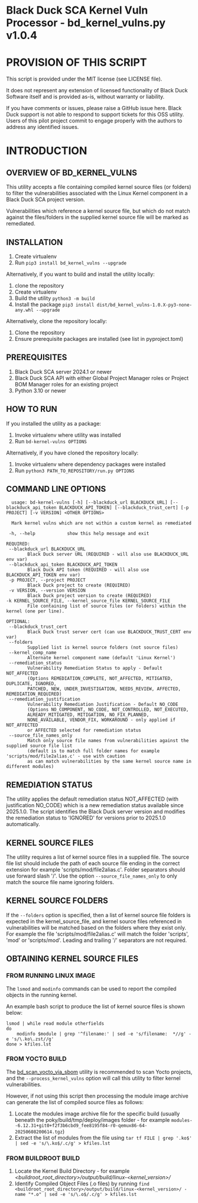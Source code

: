 # Black Duck SCA Kernel Vuln Processor - bd_kernel_vulns.py v1.0.4

# PROVISION OF THIS SCRIPT
This script is provided under the MIT license (see LICENSE file).

It does not represent any extension of licensed functionality of Black Duck Software itself and is provided as-is, without warranty or liability.

If you have comments or issues, please raise a GitHub issue here. Black Duck support is not able to respond to support tickets for this OSS utility. Users of this pilot project commit to engage properly with the authors to address any identified issues.

# INTRODUCTION
## OVERVIEW OF BD_KERNEL_VULNS

This utility accepts a file containing compiled kernel source files (or folders) to filter
the vulnerabilities associated with the Linux Kernel component in a Black Duck SCA project version.

Vulnerabilities which reference a kernel source file, but which do not match against the files/folders 
in the supplied kernel source file will be marked as remediated.


## INSTALLATION

1. Create virtualenv
2. Run `pip3 install bd_kernel_vulns --upgrade`

Alternatively, if you want to build and install the utility locally:

1. clone the repository
2. Create virtualenv
3. Build the utility `python3 -m build`
4. Install the package `pip3 install dist/bd_kernel_vulns-1.0.X-py3-none-any.whl --upgrade`

Alternatively, clone the repository locally:

1. Clone the repository
2. Ensure prerequisite packages are installed (see list in pyproject.toml)

## PREREQUISITES

1. Black Duck SCA server 2024.1 or newer
2. Black Duck SCA API with either Global Project Manager roles or Project BOM Manager roles for an existing project
3. Python 3.10 or newer

## HOW TO RUN

If you installed the utility as a package:

1. Invoke virtualenv where utility was installed
2. Run `bd-kernel-vulns OPTIONS`

Alternatively, if you have cloned the repository locally:

1. Invoke virtualenv where dependency packages were installed
2. Run `python3 PATH_TO_REPOSITORY/run.py OPTIONS`

## COMMAND LINE OPTIONS

      usage: bd-kernel-vulns [-h] [--blackduck_url BLACKDUCK_URL] [--blackduck_api_token BLACKDUCK_API_TOKEN] [--blackduck_trust_cert] [-p PROJECT] [-v VERSION] <OTHER OPTIONS>

      Mark kernel vulns which are not within a custom kernel as remediated   
      
     -h, --help            show this help message and exit

    REQUIRED:
     --blackduck_url BLACKDUCK_URL
            Black Duck server URL (REQUIRED - will also use BLACKDUCK_URL env var)
     --blackduck_api_token BLACKDUCK_API_TOKEN
            Black Duck API token (REQUIRED - will also use BLACKDUCK_API_TOKEN env var)
     -p PROJECT, --project PROJECT 
            Black Duck project to create (REQUIRED)
     -v VERSION, --version VERSION
            Black Duck project version to create (REQUIRED)
    -k KERNEL_SOURCE_FILE, --kernel_source_file KERNEL_SOURCE_FILE
            File containing list of source files (or folders) within the kernel (one per line).

    OPTIONAL:
     --blackduck_trust_cert
            Black Duck trust server cert (can use BLACKDUCK_TRUST_CERT env var)
     --folders
            Supplied list is kernel source folders (not source files)
     --kernel_comp_name
            Alternate kernel component name (default 'Linux Kernel')
     --remediation_status
            Vulnerability Remediation Status to apply - Default NOT_AFFECTED
            (Options REMEDIATION_COMPLETE, NOT_AFFECTED, MITIGATED, DUPLICATE, IGNORED, 
            PATCHED, NEW, UNDER_INVESTIGATION, NEEDS_REVIEW, AFFECTED, REMEDIATION_REQUIRED)  
     --remediation_justification
            Vulnerability Remediation Justification - Default NO_CODE
            (Options NO_COMPONENT, NO_CODE, NOT_CONTROLLED, NOT_EXECUTED,
            ALREADY_MITIGATED, MITIGATION, NO_FIX_PLANNED,
            NONE_AVAILABLE, VENDOR_FIX, WORKAROUND - only applied if NOT_AFFECTED 
            or AFFECTED selected for remediation status
     --source_file_names_only
            Match only source file names from vulnerabilities against the supplied source file list
            (default is to match full folder names for example 'scripts/mod/file2alias.c' - use with caution
            as can match vulnerabilities by the same kernel source name in different modules)

## REMEDIATION STATUS
The utility applies the default remediation status NOT_AFFECTED (with justification NO_CODE) which is a new 
remediation status available since 2025.1.0. The script identifies the Black Duck server version and modifies the 
remediation status to 'IGNORED' for versions prior to 2025.1.0 automatically.

## KERNEL SOURCE FILES

The utility requires a list of kernel source files in a supplied file.
The source file list should include the path of each source file ending in the correct extension
for example 'scripts/mod/file2alias.c'.  Folder separators should use forward slash '/'.
Use the option `--source_file_names_only` to only match the source file name ignoring folders.

## KERNEL SOURCE FOLDERS

If the `--folders` option is specified, then a list of kernel source file folders is expected in the kernel_source_file, and
kernel source files referenced in vulnerabilities will be matched based on the folders where they exist only.
For example the file 'scripts/mod/file2alias.c' will match the folder 'scripts', 'mod' or 'scripts/mod'.
Leading and trailing '/' separators are not required.

## OBTAINING KERNEL SOURCE FILES

### FROM RUNNING LINUX IMAGE

The `lsmod` and `modinfo` commands can be used to report the compiled objects in the running kernel.

An example bash script to produce the list of kernel source files is shown below:

    lsmod | while read module otherfields
    do
        modinfo $module | grep '^filename:' | sed -e 's/filename:  *//g' -e 's/\.ko\.zst//g'
    done > kfiles.lst

### FROM YOCTO BUILD

The [bd_scan_yocto_via_sbom](https://github.com/blackducksoftware/bd_scan_yocto_via_sbom) utility is recommended to 
scan Yocto projects, and the `--process_kernel_vulns` option will call this utility to filter kernel vulnerabilities.

However, if not using this script then processing the module image archive can generate the list of compiled source
files as follows:

1. Locate the modules image archive file for the specific build (usually beneath the poky/build/tmp/deploy/images folder - for example `modules--6.12.31+git0+f2f3b6cbd9_fee8195f84-r0-qemux86-64-20250608200614.tgz`)
2. Extract the list of modules from the file using `tar tf FILE | grep '.ko$' | sed -e 's/\.ko$/.c/g' > kfiles.lst`

### FROM BUILDROOT BUILD

1. Locate the Kernel Build Directory - for example _<buildroot_root_directory>/output/build/linux-<kernel_version>/_
2. Identify Compiled Object Files (.o files) by running `find <buildroot_root_directory>/output/build/linux-<kernel_version>/ -name "*.o" | sed -e 's/\.o$/.c/g' > kfiles.lst`